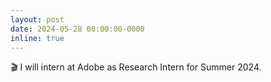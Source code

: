 ```yaml
---
layout: post
date: 2024-05-28 00:00:00-0000
inline: true
---
```


🎬 I will intern at Adobe as Research Intern for Summer 2024.